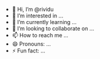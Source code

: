 - 👋 Hi, I’m @rividu
- 👀 I’m interested in ...
- 🌱 I’m currently learning ...
- 💞️ I’m looking to collaborate on ...
- 📫 How to reach me ...
- 😄 Pronouns: ...
- ⚡ Fun fact: ...

<!---
rividu/rividu is a ✨ special ✨ repository because its `README.md` (this file) appears on your GitHub profile.
You can click the Preview link to take a look at your changes.
--->
